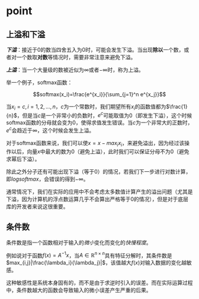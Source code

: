 # point

## 上溢和下溢

***下溢***：接近于0的数当四舍五入为0时，可能会发生下溢。当出现**除以**一个数，或者对一个数取**对数**等情况时，需要非常注意来避免下溢。

***上溢***：当一个大量级的数被近似为$\infty$或者$-\infty$时，称为上溢。

举一个例子，softmax函数：

$$softmax(x_i)=\frac{e^{x_i}}{\sum_{j=1}^n e^{x_j}}$$

当$x_i=c, i=1,2,...,n$，$c$为一个常数时，我们期望所有$x_i$的函数值都为$\frac{1}{n}$，但是当$c$是一个非常小的负数时，$e^c$可能取值为0（即发生下溢），这个时候softmax函数的分母就会变为0，使得求值发生错误。当$c$为一个非常大的正数时，$e^c$会趋近于$\infty$，这个时候会发生上溢。

对于softmax函数来说，我们可以使$x=x-max_i{x_i}$，来避免溢出，因为经过该操作以后，向量$x$中最大的数为0（避免上溢），此时我们可以保证分母不为0（避免求幂后下溢）。

除此之外分子还有可能出现下溢（等于0）的情况，若我们下一步进行对数计算，即$log softmax$，会错误的得到$-\infty$。

通常情况下，我们在实际的应用中不会考虑太多数值计算产生的溢出问题（尤其是下溢，因为计算机的浮点数运算几乎不会算出严格等于0的情况），但是对于底层库的开发者来说这很重要。

## 条件数

条件数是指一个函数相对于输入的*微小*变化而变化的*快慢程度*。

例如说对于函数$f(x)=A^{-1}x$，当$A \in \mathbb{R}^{n \times n}$具有特征分解时，其条件数是$max_{i,j}|\frac{\lambda_i}{\lambda_j}|$，该值越大$f(x)$对输入数据的变化越敏感。

这种敏感性是系统本身固有的，而不是由于求逆时引入的误差。而在实际运算过程中，条件数越大的函数会导致输入的微小误差产生严重的后果。


